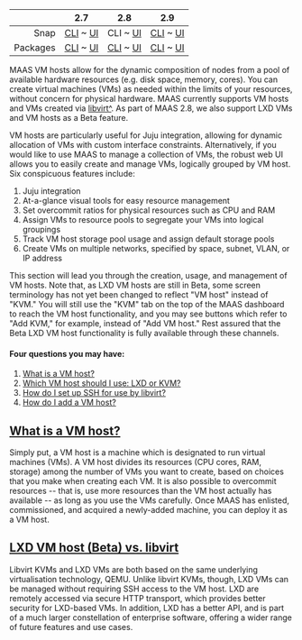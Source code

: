 <!-- deb-2-7-cli
||2.7|2.8|2.9|
|-----:|:-----:|:-----:|:-----:|
|Snap|[CLI](/t/vm-hosting/2742) ~ [UI](/t/vm-hosting/2743)|[CLI](/t/vm-hosting/2744) ~ [UI](/t/vm-hosting/2745)|[CLI](/t/vm-hosting/2746) ~ [UI](/t/vm-hosting/2747)|
|Packages|CLI ~ [UI](/t/vm-hosting/2749)|[CLI](/t/vm-hosting/2750) ~ [UI](/t/vm-hosting/2751)|[CLI](/t/vm-hosting/2752) ~ [UI](/t/vm-hosting/2753)|
 deb-2-7-cli -->

<!-- deb-2-7-ui
||2.7|2.8|2.9|
|-----:|:-----:|:-----:|:-----:|
|Snap|[CLI](/t/vm-hosting/2742) ~ [UI](/t/vm-hosting/2743)|[CLI](/t/vm-hosting/2744) ~ [UI](/t/vm-hosting/2745)|[CLI](/t/vm-hosting/2746) ~ [UI](/t/vm-hosting/2747)|
|Packages|[CLI](/t/vm-hosting/2748) ~ UI|[CLI](/t/vm-hosting/2750) ~ [UI](/t/vm-hosting/2751)|[CLI](/t/vm-hosting/2752) ~ [UI](/t/vm-hosting/2753)|
 deb-2-7-ui -->

<!-- deb-2-8-cli
||2.7|2.8|2.9|
|-----:|:-----:|:-----:|:-----:|
|Snap|[CLI](/t/vm-hosting/2742) ~ [UI](/t/vm-hosting/2743)|[CLI](/t/vm-hosting/2744) ~ [UI](/t/vm-hosting/2745)|[CLI](/t/vm-hosting/2746) ~ [UI](/t/vm-hosting/2747)|
|Packages|[CLI](/t/vm-hosting/2748) ~ [UI](/t/vm-hosting/2749)|CLI ~ [UI](/t/vm-hosting/2751)|[CLI](/t/vm-hosting/2752) ~ [UI](/t/vm-hosting/2753)|
 deb-2-8-cli -->

<!-- deb-2-8-ui
||2.7|2.8|2.9|
|-----:|:-----:|:-----:|:-----:|
|Snap|[CLI](/t/vm-hosting/2742) ~ [UI](/t/vm-hosting/2743)|[CLI](/t/vm-hosting/2744) ~ [UI](/t/vm-hosting/2745)|[CLI](/t/vm-hosting/2746) ~ [UI](/t/vm-hosting/2747)|
|Packages|[CLI](/t/vm-hosting/2748) ~ [UI](/t/vm-hosting/2749)|[CLI](/t/vm-hosting/2750) ~ UI|[CLI](/t/vm-hosting/2752) ~ [UI](/t/vm-hosting/2753)|
 deb-2-8-ui -->

<!-- deb-2-9-cli
||2.7|2.8|2.9|
|-----:|:-----:|:-----:|:-----:|
|Snap|[CLI](/t/vm-hosting/2742) ~ [UI](/t/vm-hosting/2743)|[CLI](/t/vm-hosting/2744) ~ [UI](/t/vm-hosting/2745)|[CLI](/t/vm-hosting/2746) ~ [UI](/t/vm-hosting/2747)|
|Packages|[CLI](/t/vm-hosting/2748) ~ [UI](/t/vm-hosting/2749)|[CLI](/t/vm-hosting/2750) ~ [UI](/t/vm-hosting/2751)|CLI ~ [UI](/t/vm-hosting/2753)|
 deb-2-9-cli -->

<!-- deb-2-9-ui
||2.7|2.8|2.9|
|-----:|:-----:|:-----:|:-----:|
|Snap|[CLI](/t/vm-hosting/2742) ~ [UI](/t/vm-hosting/2743)|[CLI](/t/vm-hosting/2744) ~ [UI](/t/vm-hosting/2745)|[CLI](/t/vm-hosting/2746) ~ [UI](/t/vm-hosting/2747)|
|Packages|[CLI](/t/vm-hosting/2748) ~ [UI](/t/vm-hosting/2749)|[CLI](/t/vm-hosting/2750) ~ [UI](/t/vm-hosting/2751)|[CLI](/t/vm-hosting/2752) ~ UI|
 deb-2-9-ui -->

<!-- snap-2-7-cli
||2.7|2.8|2.9|
|-----:|:-----:|:-----:|:-----:|
|Snap|CLI ~ [UI](/t/vm-hosting/2743)|[CLI](/t/vm-hosting/2744) ~ [UI](/t/vm-hosting/2745)|[CLI](/t/vm-hosting/2746) ~ [UI](/t/vm-hosting/2747)|
|Packages|[CLI](/t/vm-hosting/2748) ~ [UI](/t/vm-hosting/2749)|[CLI](/t/vm-hosting/2750) ~ [UI](/t/vm-hosting/2751)|[CLI](/t/vm-hosting/2752) ~ [UI](/t/vm-hosting/2753)|
 snap-2-7-cli -->

<!-- snap-2-7-ui
||2.7|2.8|2.9|
|-----:|:-----:|:-----:|:-----:|
|Snap|[CLI](/t/vm-hosting/2742) ~ UI|[CLI](/t/vm-hosting/2744) ~ [UI](/t/vm-hosting/2745)|[CLI](/t/vm-hosting/2746) ~ [UI](/t/vm-hosting/2747)|
|Packages|[CLI](/t/vm-hosting/2748) ~ [UI](/t/vm-hosting/2749)|[CLI](/t/vm-hosting/2750) ~ [UI](/t/vm-hosting/2751)|[CLI](/t/vm-hosting/2752) ~ [UI](/t/vm-hosting/2753)|
 snap-2-7-ui -->

||2.7|2.8|2.9|
|-----:|:-----:|:-----:|:-----:|
|Snap|[CLI](/t/vm-hosting/2742) ~ [UI](/t/vm-hosting/2743)|CLI ~ [UI](/t/vm-hosting/2745)|[CLI](/t/vm-hosting/2746) ~ [UI](/t/vm-hosting/2747)|
|Packages|[CLI](/t/vm-hosting/2748) ~ [UI](/t/vm-hosting/2749)|[CLI](/t/vm-hosting/2750) ~ [UI](/t/vm-hosting/2751)|[CLI](/t/vm-hosting/2752) ~ [UI](/t/vm-hosting/2753)|

<!-- snap-2-8-ui
||2.7|2.8|2.9|
|-----:|:-----:|:-----:|:-----:|
|Snap|[CLI](/t/vm-hosting/2742) ~ [UI](/t/vm-hosting/2743)|[CLI](/t/vm-hosting/2744) ~ UI|[CLI](/t/vm-hosting/2746) ~ [UI](/t/vm-hosting/2747)|
|Packages|[CLI](/t/vm-hosting/2748) ~ [UI](/t/vm-hosting/2749)|[CLI](/t/vm-hosting/2750) ~ [UI](/t/vm-hosting/2751)|[CLI](/t/vm-hosting/2752) ~ [UI](/t/vm-hosting/2753)|
 snap-2-8-ui -->

<!-- snap-2-9-cli
||2.7|2.8|2.9|
|-----:|:-----:|:-----:|:-----:|
|Snap|[CLI](/t/vm-hosting/2742) ~ [UI](/t/vm-hosting/2743)|[CLI](/t/vm-hosting/2744) ~ [UI](/t/vm-hosting/2745)|CLI ~ [UI](/t/vm-hosting/2747)|
|Packages|[CLI](/t/vm-hosting/2748) ~ [UI](/t/vm-hosting/2749)|[CLI](/t/vm-hosting/2750) ~ [UI](/t/vm-hosting/2751)|[CLI](/t/vm-hosting/2752) ~ [UI](/t/vm-hosting/2753)|
 snap-2-9-cli -->

<!-- snap-2-9-ui
||2.7|2.8|2.9|
|-----:|:-----:|:-----:|:-----:|
|Snap|[CLI](/t/vm-hosting/2742) ~ [UI](/t/vm-hosting/2743)|[CLI](/t/vm-hosting/2744) ~ [UI](/t/vm-hosting/2745)|[CLI](/t/vm-hosting/2746) ~ UI|
|Packages|[CLI](/t/vm-hosting/2748) ~ [UI](/t/vm-hosting/2749)|[CLI](/t/vm-hosting/2750) ~ [UI](/t/vm-hosting/2751)|[CLI](/t/vm-hosting/2752) ~ [UI](/t/vm-hosting/2753)|
 snap-2-9-ui -->

MAAS VM hosts allow for the dynamic composition of nodes from a pool of available hardware resources (e.g. disk space, memory, cores).  You can create virtual machines (VMs) as needed within the limits of your resources, without concern for physical hardware.  MAAS currently supports VM hosts and VMs created via [libvirt^](https://ubuntu.com/server/docs/virtualization-libvirt).  As part of MAAS 2.8, we also support LXD VMs and VM hosts as a Beta feature.

VM hosts are particularly useful for Juju integration, allowing for dynamic allocation of VMs with custom interface constraints. Alternatively, if you would like to use MAAS to manage a collection of VMs, the robust web UI allows you to easily create and manage VMs, logically grouped by VM host.  Six conspicuous features include:

1.   Juju integration
2.   At-a-glance visual tools for easy resource management
3.   Set overcommit ratios for physical resources such as CPU and RAM
4.   Assign VMs to resource pools to segregate your VMs into logical groupings
5.   Track VM host storage pool usage and assign default storage pools
6.   Create VMs on multiple networks, specified by space, subnet, VLAN, or IP address

This section will lead you through the creation, usage, and management of VM hosts.  Note that, as LXD VM hosts are still in Beta, some screen terminology has not yet been changed to reflect "VM host" instead of "KVM."  You will still use the "KVM" tab on the top of the MAAS dashboard to reach the VM host functionality, and you may see buttons which refer to "Add KVM," for example, instead of "Add VM host."  Rest assured that the Beta LXD VM host functionality is fully available through these channels.

<!-- deb-2-7-cli
#### Four questions you may have:

1. [What is a VM host?](#heading--what-is-a-vm-host)
2. [Which VM host should I use: LXD or KVM?](#heading--choosing-vm-host-type)
3. [How do I set up SSH for use by libvirt?](/t/vm-host-networking/3216#heading--set-up-ssh)
4. [How do I add a VM host?](/t/adding-a-vm-host/2292)
 deb-2-7-cli -->

<!-- deb-2-7-ui
#### Four questions you may have:

1. [What is a VM host?](#heading--what-is-a-vm-host)
2. [Which VM host should I use: LXD or KVM?](#heading--choosing-vm-host-type)
3. [How do I set up SSH for use by libvirt?](/t/vm-host-networking/3217#heading--set-up-ssh)
4. [How do I add a VM host?](/t/adding-a-vm-host/2293)
 deb-2-7-ui -->

<!-- deb-2-8-cli
#### Four questions you may have:

1. [What is a VM host?](#heading--what-is-a-vm-host)
2. [Which VM host should I use: LXD or KVM?](#heading--choosing-vm-host-type)
3. [How do I set up SSH for use by libvirt?](/t/vm-host-networking/3218#heading--set-up-ssh)
4. [How do I add a VM host?](/t/adding-a-vm-host/2294)
 deb-2-8-cli -->

<!-- deb-2-8-ui
#### Four questions you may have:

1. [What is a VM host?](#heading--what-is-a-vm-host)
2. [Which VM host should I use: LXD or KVM?](#heading--choosing-vm-host-type)
3. [How do I set up SSH for use by libvirt?](/t/vm-host-networking/3219#heading--set-up-ssh)
4. [How do I add a VM host?](/t/adding-a-vm-host/2295)
 deb-2-8-ui -->

<!-- deb-2-9-cli
#### Nine questions you may have:

1. [What is a VM host?](#heading--what-is-a-vm-host)
2. [Which VM host should I use: LXD or KVM?](#heading--choosing-vm-host-type)
3. [How do I set up SSH for use by libvirt?](/t/vm-host-networking/3220#heading--set-up-ssh)
4. [How do I add a VM host?](/t/adding-a-vm-host/2296)
5. [How do I see resources for a specific NUMA node?](#heading--numa-node-resources)
6. [How do I pin NUMA nodes to specific cores?](#heading--pin-numa-nodes)
7. [How do I see resources for NUMA-node-bearing VM hosts?](#heading--numa-vm-host-resources)
8. [How do I see the alignment between VM host interfaces and NUMA nodes?](#heading--numa-alignment)
9. [How do I configure and use hugepages on my VMs?](#heading--configure-hugepages)
 deb-2-9-cli -->

<!-- deb-2-9-ui
#### Seven questions you may have:

1. [What is a VM host?](#heading--what-is-a-vm-host)
2. [Which VM host should I use: LXD or KVM?](#heading--choosing-vm-host-type)
3. [How do I set up SSH for use by libvirt?](/t/vm-host-networking/3221#heading--set-up-ssh)
4. [How do I add a VM host?](/t/adding-a-vm-host/2297)
5. [How do I see resources for a specific NUMA node?](#heading--numa-node-resources)
6. [How do I see resources for NUMA-node-bearing VM hosts?](#heading--numa-vm-host-resources)
7. [How do I see the alignment between VM host interfaces and NUMA nodes?](#heading--numa-alignment)
 deb-2-9-ui -->

<!-- snap-2-7-cli
#### Four questions you may have:

1. [What is a VM host?](#heading--what-is-a-vm-host)
2. [Which VM host should I use: LXD or KVM?](#heading--choosing-vm-host-type)
3. [How do I set up SSH for use by libvirt?](/t/vm-host-networking/3210#heading--set-up-ssh)
4. [How do I add a VM host?](/t/adding-a-vm-host/2286)
 snap-2-7-cli -->

<!-- snap-2-7-ui
#### Four questions you may have:

1. [What is a VM host?](#heading--what-is-a-vm-host)
2. [Which VM host should I use: LXD or KVM?](#heading--choosing-vm-host-type)
3. [How do I set up SSH for use by libvirt?](/t/vm-host-networking/3211#heading--set-up-ssh)
4. [How do I add a VM host?](/t/adding-a-vm-host/2287)
 snap-2-7-ui -->

#### Four questions you may have:

1. [What is a VM host?](#heading--what-is-a-vm-host)
2. [Which VM host should I use: LXD or KVM?](#heading--choosing-vm-host-type)
3. [How do I set up SSH for use by libvirt?](/t/vm-host-networking/3212#heading--set-up-ssh)
4. [How do I add a VM host?](/t/adding-a-vm-host/2288)

<!-- snap-2-8-ui
#### Four questions you may have:

1. [What is a VM host?](#heading--what-is-a-vm-host)
2. [Which VM host should I use: LXD or KVM?](#heading--choosing-vm-host-type)
3. [How do I set up SSH for use by libvirt?](/t/vm-host-networking/3213#heading--set-up-ssh)
4. [How do I add a VM host?](/t/adding-a-vm-host/2289)
 snap-2-8-ui -->

<!-- snap-2-9-cli
#### Nine questions you may have:

1. [What is a VM host?](#heading--what-is-a-vm-host)
2. [Which VM host should I use: LXD or KVM?](#heading--choosing-vm-host-type)
3. [How do I set up SSH for use by libvirt?](/t/vm-host-networking/3220#heading--set-up-ssh)
4. [How do I add a VM host?](/t/adding-a-vm-host/2296)
5. [How do I see resources for a specific NUMA node?](#heading--numa-node-resources)
6. [How do I pin NUMA nodes to specific cores?](#heading--pin-numa-nodes)
7. [How do I see resources for NUMA-node-bearing VM hosts?](#heading--numa-vm-host-resources)
8. [How do I see the alignment between VM host interfaces and NUMA nodes?](#heading--numa-alignment)
9. [How do I configure and use hugepages on my VMs?](#heading--configure-hugepages)
 snap-2-9-cli -->

<!-- snap-2-9-ui
#### Seven questions you may have:

1. [What is a VM host?](#heading--what-is-a-vm-host)
2. [Which VM host should I use: LXD or KVM?](#heading--choosing-vm-host-type)
3. [How do I set up SSH for use by libvirt?](/t/vm-host-networking/3221#heading--set-up-ssh)
4. [How do I add a VM host?](/t/adding-a-vm-host/2297)
5. [How do I see resources for a specific NUMA node?](#heading--numa-node-resources)
6. [How do I see the alignment between VM host interfaces and NUMA nodes?](#heading--numa-alignment)
 snap-2-9-ui -->

<a href="#heading--what-is-a-vm-host"><h2 id="heading--what-is-a-vm-host">What is a VM host?</h2></a>

Simply put, a VM host is a machine which is designated to run virtual machines (VMs).  A VM host divides its resources (CPU cores, RAM, storage) among the number of VMs you want to create, based on choices that you make when creating each VM.  It is also possible to overcommit resources -- that is, use more resources than the VM host actually has available -- as long as you use the VMs carefully. Once MAAS has enlisted, commissioned, and acquired a newly-added machine, you can deploy it as a VM host.

<a href="#heading--choosing-vm-host-type"><h2 id="heading--choosing-vm-host-type">LXD VM host  (Beta) vs. libvirt</h2></a>

Libvirt KVMs and LXD VMs are both based on the same underlying virtualisation technology, QEMU.  Unlike libvirt KVMs, though, LXD VMs can be managed without requiring SSH access to the VM host. LXD are remotely accessed via secure HTTP transport, which provides better security for LXD-based VMs.  In addition, LXD has a better API, and is part of a much larger constellation of enterprise software, offering a wider range of future features and use cases.

<!-- snap-2-9-ui snap-2-9-cli deb-2-9-ui deb-2-9-cli

<a href="#heading--vnuma"><h2 id="heading--vnuma">VMs and NUMA</h2></a>

MAAS provides extensive optimisation tools for using NUMA with virtual machines. Earlier versions of MAAS guarantee that machines are assigned to a single NUMA node that contains all the machine's resources.  As of 2.9, MAAS now allows you to see how many VMs are allocated to each NUMA node, along with the allocations of cores, storage, and memory.  You can quickly spot a VM running in multiple NUMA nodes, and optimise accordingly, with instant updates on pinning and allocations.  You can also tell which VMs are currently running.

In addition, you can get a bird's-eye view of network configuration:

1. You can see which VM NIC/bond is connected to which NUMA node.
2. You can tell when a NIC is connected to a different NUMA node.
3. You can tell if one of multiple NICs is not in the correct node.
4. You can confirm the subnet and space connecting to a VM.
5. You can confirm that a VM has the desired network properties, such as latency and throughput.
6. You can identify NICs that support SR-IOV and tell how many VFs are available.

MAAS also shows hugepages information (if they are in use) and prevents overcommit when using them.  Hugepages essentially allow a much larger memory cache associated with the core.  This obviously reduces the number of times a core has to access memory, but because the core must swap entire hugepages, optimising usage of them can be complex. MAAS helps you create these optimisations by giving you a discrete view of hugepages associated with your VM, helping you decide whether you need to use them or not.
snap-2-9-ui snap-2-9-cli deb-2-9-ui deb-2-9-cli -->

<!-- snap-2-9-cli deb-2-9-cli
<a href="#heading--numa-nodes"><h2 id="heading--numa-nodes">Support for NUMA, SR-IOV, and hugepages</h2></a>

VM host management has been redesigned to support NUMA/SR-IOV configurations and hugepages from the API/CLI.  Users can:

1. See resources per NUMA node.
2. Pin nodes to specific cores.
3. See resources for VM hosts bearing NUMA nodes.
4. See the alignment between VM host interfaces and NUMA nodes.
5. Configure and use hugepages.

This section explains how to access this new functionality.
 snap-2-9-cli deb-2-9-cli -->

<!-- snap-2-9-ui deb-2-9-ui
<a href="#heading--numa-nodes"><h3 id="heading--numa-nodes">Support for NUMA, SR-IOV, and hugepages</h3></a>

VM host management has been redesigned to support NUMA/SR-IOV configurations and hugepages from the API/CLI.  Users can:

1. See resources per NUMA node.
2. See resources for VM hosts bearing NUMA nodes.
3. See the alignment between VM host interfaces and NUMA nodes.

Via the CLI, users can also pin nodes to specific cores, see more details about NUMA-bearing VM host resources, and configure hugepages; select the relevant "CLI" link in the top menu to access this information.

This section explains how to access this new functionality.
 snap-2-9-ui deb-2-9-ui -->

<!-- snap-2-9-cli deb-2-9-cli
<a href="#heading--numa-node-resources"><h3 id="heading--numa-node-resources">Examine NUMA node resources</h3></a>

You can examine the resources of a NUMA node with the MAAS CLI.  A very basic way to do so is to enter the following command for a configured VM:

```
maas $PROFILE machine read $SYSTEM_ID
```

In the resulting JSON output, look for the array entry ```numanode_set```, which will show the NUMA details for that specific VM:

```
"numanode_set": [
     {
          "index": 0,
	  "memory": 16384,
	  "cores": [
	      0,
	      2,
	      1,
	      3,
	  ],
	  "hugepages_set": [
	      {
	          "page_size": 2097152,
		  "total": 0
              }
	  ]
     }
]
```

<a href="#heading--pin-numa-nodes"><h3 id="heading--pin-numa-nodes">Pin NUMA nodes to specific cores</h3></a>

With the MAAS CLI, you can pin NUMA nodes to specific cores when composing a virtual machine.  For example, you can enter a command like this for a VM host you've already created:

```
maas $PROFILE vm-host compose $VM_HOST_ID pinned_cores=1 pinned_cores=2
```

<a href="#heading--numa-vm-host-resources"><h3 id="heading--numa-vm-host-resources">Examine resources for NUMA-node-bearing VM hosts</h3></a>

With the MAAS CLI, you can get an overview of resource usage for an LXD host that's running NUMA VMs with the following command:

```
maas $PROFILE virtual-machines read
```

Currently, the API does not give you an aggregated usage, as provided in the UI; hence you'll have to look at the VMs and sum up the usage data yourself.  You can see a list of pinned cores via this method, and we do show alignment of machines and NUMA nodes.

<a href="#heading--numa-alignment"><h3 id="heading--numa-alignment">Examine the alignment between VM host interfaces and NUMA nodes</h3></a>

To see an alignment of VM host interfaces and NUMA nodes via the CLI, you can use the command mentioned above:

```
maas $PROFILE machine read $SYSTEM_ID
```

and focus on the `interface_block` section in the resulting JSON.  This will give you the alignment information you're seeking.

<a href="#heading--configure-hugepages"><h3 id="heading--configure-hugepages">Configure and use hugepages on my VMs</h3></a>

Configuring hugepages for VM use consists of two steps:

1. Creating a tag which includes a kernel option to use hugepages.
2. Composing a VM backed with hugepages, tagged with the newly-created tag.

Here are the specific commands:

```
maas $PROFILE tags create name=use-hugepages kernel_opts=default_hugepagesz=1G hugepages=20"

maas $PROFILE vm-host compose $VM_HOST_ID pinned_cores=$CORE_NUMBER hugepages_backed=true
```
 snap-2-9-cli deb-2-9-cli -->

<!-- snap-2-9-ui deb-2-9-ui
<a href="#heading--numa-node-resources"><h3 id="heading--numa-node-resources">Examine NUMA node resources</h3></a>

Within the MAAS UI, it is possible to view NUMA node resources for VM-host-composed machines:

<a href="https://discourse.maas.io/uploads/default/optimized/1X/57245bbbfe6d28e83c9b7fb30e52caf05714eb00_2_485x500.png" target = "_blank"><img src="https://discourse.maas.io/uploads/default/optimized/1X/57245bbbfe6d28e83c9b7fb30e52caf05714eb00_2_485x500.png"></a> 

To reach this view, simply select the "KVM" item at the menu along the top, select a specific VM host, and select the "View by NUMA node" switch near the top right.

<a href="#heading--numa-alignment"><h3 id="heading--numa-alignment">Examine the alignment between VM host interfaces and NUMA nodes</h3></a>

To examine the alignment between VM host interfaces and NUMA nodes -- that is, the SR-IOV configuration -- simply consult the "Virtual Functions" section of the NUMA resources diagram shown above, noting which network interfaces are mentioned.

 snap-2-9-ui deb-2-9-ui -->